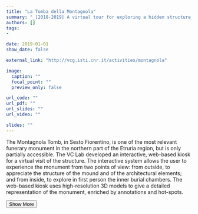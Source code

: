 ```yaml
---
title: "La Tomba della Montagnola"
summary: "_[2018-2019] A virtual tour for exploring a hidden structure_<p class=\"summary\">The Montagnola Tomb, in Sesto Fiorentino, is one of the most relevant funerary monument in the northern part of the Etruria region, but is only partially accessible. The VC Lab developed an interactive, web-based kiosk for a virtual visit of the structure. The interactive system allows the user to experience the monument from two points of view: from outside, to appreciate the structure of the mound and of the architectural elements; and from inside, to explore in first person the inner burial chambers. The web-based kiosk uses high-resolution 3D models to give a detailed representation of the monument, enriched by annotations and hot-spots.</p>"
authors: []
tags: 
- 

date: 2019-01-01
show_date: false

external_link: "http://vcg.isti.cnr.it/activities/montagnola"

image:
  caption: ""
  focal_point: ""
  preview_only: false

url_code: ""
url_pdf: ""
url_slides: ""
url_video: ""

slides: ""
---
```

<p>The Montagnola Tomb, in Sesto Fiorentino, is one of the most relevant funerary monument in the northern part of the Etruria region, but is only partially accessible. The VC Lab developed an interactive, web-based kiosk for a virtual visit of the structure. The interactive system allows the user to experience the monument from two points of view: from outside, to appreciate the structure of the mound and of the architectural elements; and from inside, to explore in first person the inner burial chambers. The web-based kiosk uses high-resolution 3D models to give a detailed representation of the monument, enriched by annotations and hot-spots.</p>
<button onclick="console.log('a')">Show More</button>
